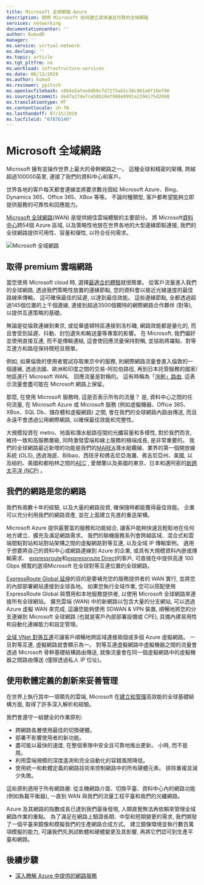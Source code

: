 ```yaml
---
title: Microsoft 全球網路-Azure
description: 說明 Microsoft 如何建立其快速且可靠的全域網路
services: networking
documentationcenter: ''
author: KumudD
manager: ''
ms.service: virtual-network
ms.devlang: ''
ms.topic: article
ms.tgt_pltfrm: na
ms.workload: infrastructure-services
ms.date: 06/13/2019
ms.author: kumud
ms.reviewer: ypitsch
ms.openlocfilehash: c064a5afee8db0c747273ab1c38c901a6f10ef98
ms.sourcegitcommit: de47a27defce58b10ef998e8991a2294175d2098
ms.translationtype: MT
ms.contentlocale: zh-TW
ms.lasthandoff: 07/15/2019
ms.locfileid: "67876140"
---
```

# <a name="microsoft-global-network"></a>Microsoft 全域網路

Microsoft 擁有並操作世界上最大的骨幹網路之一。 這種全球和精密的架構, 跨越超過100000英里, 連接了我們的資料中心和客戶。 
 
世界各地的客戶每天都會連線並將要求數兆個給 Microsoft Azure、Bing、Dynamics 365、Office 365、XBox 等等。 不論何種類型, 客戶都希望能夠立即提供服務的可靠性和回應能力。 
 
[Microsoft 全球網路](https://azure.microsoft.com/global-infrastructure/global-network/)(WAN) 是提供絕佳雲端體驗的主要部分。 將 Microsoft[資料中心](https://azure.microsoft.com/global-infrastructure/)跨54個 Azure 區域, 以及策略性地放在世界各地的大型邊緣節點連接, 我們的全球網路提供可用性、容量和彈性, 以符合任何需求。

![Microsoft 全域網路](./media/microsoft-global-network/microsoft-global-wan.png)
 
## <a name="get-the-premium-cloud-network"></a>取得 premium 雲端網路
 
當您使用 Microsoft cloud 時, 選擇[最適合的體驗](https://www.sdxcentral.com/articles/news/azure-tops-aws-gcp-in-cloud-performance-says-thousandeyes/2018/11/)就很簡單。 從客戶流量進入我們的全球網路, 透過我們策略性放置的邊緣節點, 您的資料會以接近光線速度的最佳路線來傳輸。 這可確保最佳的延遲, 以達到最佳效能。 這些邊緣節點, 全都透過超過145個位置的上千個連線, 連接到超過3500個獨特的網際網路合作夥伴 (對等), 以提供互連策略的基礎。 
 
無論是從倫敦連線到東京, 或從華盛頓特區連接到洛杉磯, 網路效能都是量化的, 而且會受到延遲、抖動、封包遺失和輸送量等專案的影響。  在 Microsoft, 我們偏好並使用直接互連, 而不是傳輸連結, 這會使回應流量保持對稱, 並協助將躍點、對等互連方和路徑保持簡短且簡單。 

例如, 如果倫敦的使用者嘗試存取東京中的服務, 則網際網路流量會進入倫敦的一個邊緣, 透過法國、歐洲和印度之間的交易-阿拉伯路徑, 再到日本託管服務的國家/地區進行 Microsoft WAN。 回應流量是對稱的。 這有時稱為「[冷刷」路由](https://en.wikipedia.org/wiki/Hot-potato_and_cold-potato_routing), 這表示流量會盡可能在 Microsoft 網路上保留。  
  
那麼, 在使用 Microsoft 服務時, 這是否表示所有的流量？ 是, 資料中心之間的任何流量, 在 Microsoft Azure 或 Microsoft 服務 (例如虛擬機器、Office 365、XBox、SQL Db、儲存體和虛擬網路) 之間, 會在我們的全球網路內路由傳送, 而且永遠不會透過公用網際網路, 以確保最佳效能和完整性。  
 
大規模投資在 metro、地面和潛水艇路徑間的光纖容量和多樣性, 對於我們而言, 維持一致和高服務層級, 同時激發雲端和線上服務的極端成長, 是非常重要的。 我們的全球網路最近新增的功能是我們的[MAREA](https://www.submarinecablemap.com/#/submarine-cable/marea)潛水艇纜線、業界的第一個開放線系統 (OLS), 透過海底、Bilbao、西班牙和佛吉尼亞海灘、弗吉尼亞州、美國, 以及紐約、美國和都柏林之間的[AEC](https://www.submarinecablemap.com/#/submarine-cable/aeconnect-1) , 愛爾蘭以及美國的東京、日本和邁阿密的[新跨太平洋 (NCP)](https://www.submarinecablemap.com/#/submarine-cable/new-cross-pacific-ncp-cable-system) 。 
 

## <a name="our-network-is-your-network"></a>我們的網路是您的網路

我們有兩數十年的經驗, 以及大量的網路投資, 確保隨時都能獲得最佳效能。 企業可以充分利用我們的網路資產, 並在上面建立先進的重迭架構。 
 
Microsoft Azure 提供最豐富的服務和功能組合, 讓客戶能夠快速且輕鬆地在任何地方建立、擴充及滿足網路需求。 我們的聯機服務系列會跨越區域、混合式和雲端間點對站和站對站架構之間的虛擬網路對等互連, 以及全域 IP 傳輸案例。  適用于想要將自己的資料中心或網路連線到 Azure 的企業, 或具有大規模資料內嵌或傳輸需求、 [expressroute](../expressroute/expressroute-introduction.md)和[expressroute Direct](../expressroute/expressroute-erdirect-about.md)的客戶, 可直接在中提供高達 100 Gbps 頻寬的選項Microsoft 在全球對等互連位置的全球網路。  
 
[ExpressRoute Global 延伸](../expressroute/expressroute-global-reach.md)的目的是要補充您的服務提供者的 WAN 實行, 並將您的內部部署網站連接到全球各地。 如果您執行全域作業, 您可以搭配使用 ExpressRoute Global 與慣用和本地服務提供者, 以使用 Microsoft 全球網路來連接所有全球網站。 擴充雲端 (WAN) 中的新網路以包含大量的分支網站, 可以透過 Azure 虛擬 WAN 來完成, 這讓您能夠使用 SDWAN & VPN 裝置, 順暢地將您的分支連線到 Microsoft 全球網路 (也就是客戶內部部署設備或 CPE), 具備內建易用性和自動化連線能力和設定管理。 
 
[全域 VNet 對等互連](../virtual-network/virtual-network-peering-overview.md)可讓客戶順暢地跨區域連接兩個或多個 Azure 虛擬網路。 一旦對等互連, 虛擬網路就會顯示為一。 對等互連虛擬網路中虛擬機器之間的流量會透過 Microsoft 骨幹基礎結構路由傳送, 就像流量會在同一個虛擬網路中的虛擬機器之間路由傳送 (僅限透過私人 IP 位址)。 
 

## <a name="well-managed-using-software-defined-innovation"></a>使用軟體定義的創新來妥善管理

在世界上執行其中一項領先的雲端, Microsoft 在[建立和管理](https://myignite.techcommunity.microsoft.com/sessions/66668)高效能的全球基礎結構方面, 取得了許多深入解析和經驗。  
 
我們會遵守一組健全的作業原則: 
 
- 跨網路各層使用最佳的切換硬體。  
- 部署不影響使用者的新功能。  
- 盡可能以最快的速度, 在整個車隊中安全且可靠地推出更新。 小時, 而不是周。  
- 利用雲端規模的深度遙測和完全自動化的容錯風險降低。  
- 使用統一和軟體定義的網路技術來控制網路中的所有硬體元素。  排除重複並減少失敗。 
 
這些原則適用于所有網路層: 從主機網路介面、切換平臺、資料中心內的網路功能 (例如負載平衡器), 一直到 WAN 與我們的流量工程平臺和我們的光纖網路。  
 
Azure 及其網路的指數成長已達到我們最後發現, 人類直覺無法再依賴來管理全域網路作業的重點。 為了滿足在網路上驗證長期、中型和短期變更的需求, 我們開發了一個平臺來鏡像和模擬我們的生產網路合成方式。 建立鏡像環境並執行數百萬項模擬的能力, 可讓我們先測試軟體和硬體變更及其影響, 再將它們認可到生產平臺和網路。 

## <a name="next-steps"></a>後續步驟
- [深入瞭解 Azure 中提供的網路服務](https://azure.microsoft.com/product-categories/networking/)
